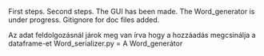 First steps.
Second steps.
The GUI has been made.
The Word_generator is under progress.
Gitignore for doc files added.

Az adat feldolgozásnál járok meg van írva hogy a hozzáadás megcsinálja a dataframe-et
Word_serializer.py = A Word_generátor